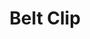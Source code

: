 ---
title: "Belt Clip"
slug: "belt-clip"
description: "Tech specs for the belt clips in FarmBot Genesis. Visit [our shop](http://shop.farm.bot) to purchase parts."
cad: https://cad.onshape.com/documents/728fa8fdb342a040fe0ca4b5/v/ab8f542d5dc933352c705ff8/e/c89e96913f00dea971eb5282?configuration=List_CsG6zbQRD9nvPi%3DSlim&renderMode=0&uiState=655efe8f454e7e7a7d7e91d2
price: $3.00
quantity:
  standard: 6
  xl: 6
specs:
  thickness: 5mm
  material: 6061 Aluminum
  surface treatments: Tumble polished<br>Sand blasted<br>Clear anodized
internal-specs:
  internal-part-name: Belt Clip - Slim
  rev: A
  vendor: LDO
  cost: $1.80
  component tests: Plate and Bracket Tests
---